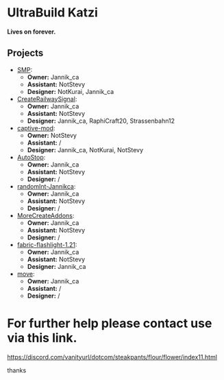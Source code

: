 # UltraBuild Katzi

**Lives on forever.**

## Projects
- [SMP](https://github.com/ultrabuild-katzi/SMP):
  - **Owner:** Jannik_ca
  - **Assistant:** NotStevy
  - **Designer:** NotKurai, Jannik_ca
- [CreateRailwaySignal](https://github.com/ultrabuild-katzi/CreateRailwaySignal):
  - **Owner:** Jannik_ca
  - **Assistant:** NotStevy
  - **Designer:** Jannik_ca, RaphiCraft20, Strassenbahn12
- [captive-mod](https://github.com/ultrabuild-katzi/captive-mod):
  - **Owner:** NotStevy
  - **Assistant:** /
  - **Designer:** Jannik_ca, NotKurai, NotStevy
- [AutoStop](https://github.com/ultrabuild-katzi/AutoStop):
  - **Owner:** Jannik_ca
  - **Assistant:** NotStevy
  - **Designer:** /
- [randomInt-Jannikca](https://github.com/ultrabuild-katzi/randomInt-Jannikca):
  - **Owner:** Jannik_ca
  - **Assistant:** NotStevy
  - **Designer:** /
- [MoreCreateAddons](https://github.com/ultrabuild-katzi/MoreCreateAddons):
  - **Owner:** Jannik_ca
  - **Assistant:** NotStevy
  - **Designer:** /
- [fabric-flashlight-1.21](https://github.com/ultrabuild-katzi/fabric-flashlight-1.21):
  - **Owner:** Jannik_ca
  - **Assistant:** NotStevy
  - **Designer:** Jannik_ca
- [move](https://github.com/ultrabuild-katzi/move):
  - **Owner:** Jannik_ca
  - **Assistant:** /
  - **Designer:** /


# For further help please contact use via this link.

https://discord.com/vanityurl/dotcom/steakpants/flour/flower/index11.html

thanks
